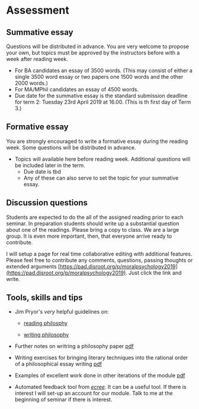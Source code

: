# Assessment

## Summative essay

Questions will be distributed in advance. You are very welcome to propose your own, but topics must be approved by the instructors before with a week after reading week.

* For BA candidates an essay of 3500 words. (This may consist of either a single 3500 word essay or two papers one 1500 words and the other 2000 words.)
* For MA/MPhil candidates an essay of 4500 words.
* Due date for the summative essay is the standard submission deadline for term 2: Tuesday 23rd April 2019 at 16.00. (This is th first day of Term 3.)

<!-- * A couple questions on forgiveness have been added to the initial set [link](https://www.dropbox.com/s/n0u52rtzbshj1h1/essay-topics-summative.pdf?dl=0). -->


## Formative essay

You are strongly encouraged to write a formative essay during the reading week. Some questions will be distributed in advance.

* Topics will available here before reading week. Additional questions will be included later in the term. <!-- [link](https://www.dropbox.com/s/ca1m5bf5n06fom1/essay-topics-formative.pdf?dl=0). -->
  - Due date is tbd
  - Any of these can also serve to set the topic for your summative essay.


## Discussion questions

Students are expected to do the all of the assigned reading prior to each seminar. In preparation students should write up a substantial question about one of the readings. Please bring a copy to class. We are a large group. It is even more important, then, that everyone arrive ready to contribute.

I will setup a page for real time collaborative editing with additional features. Please feel free to contribute any comments, questions, passing thoughts or extended arguments [https://pad.disroot.org/p/moralpsychology2019](https://pad.disroot.org/p/moralpsychology2019). Just click the link and write. 

<!-- I will also setup a more familiar chat box. -->


## Tools, skills and tips

- Jim Pryor's *very* helpful guidelines on:
    + [reading philosphy](http://www.jimpryor.net/teaching/guidelines/reading.html)

    + [writing philosophy](http://www.jimpryor.net/teaching/guidelines/writing.html)

- Further notes on writring a philosophy paper [pdf](https://www.dropbox.com/s/tr17ghgmuhj3owp/notes-on-writing-phi.pdf?dl=0)

- Writing exercises for bringing literary techniques into the rational order of a philosophical essay writing [pdf](https://www.dropbox.com/s/qac7e6z973fzmpk/writing_exercises_rc.pdf?dl=0)

- Examples of excellent work done in other iterations of the module [pdf](https://www.dropbox.com/s/c1c5ykhzsxdpyys/moralpsych_sample_essay.pdf?dl=0)

<!-- link to folder with 'Disolving the paradox of grief' and eventually others -->

- Automated feedback tool from [*ecree*](https://www.ecree.com/signup). It can be a useful tool. If there is interest I will set-up an account for our module. Talk to me at the beginning of seminar if there is interest.








